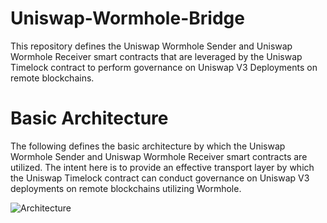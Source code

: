 # Uniswap-Wormhole-Bridge

This repository defines the Uniswap Wormhole Sender and Uniswap Wormhole Receiver smart contracts that are leveraged by the Uniswap Timelock contract to perform governance on Uniswap V3 Deployments on remote blockchains.

# Basic Architecture

The following defines the basic architecture by which the Uniswap Wormhole Sender and Uniswap Wormhole Receiver smart contracts are utilized.  The intent here is to provide an effective transport layer by which the Uniswap Timelock contract can conduct governance on Uniswap V3 deployments on remote blockchains utilizing Wormhole.

![Architecture](./images/Dragster.jpg)
